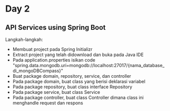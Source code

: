 # Day 2
## API Services using Spring Boot
Langkah-langkah:
* Membuat project pada Spring Initializr
* Extract project yang telah didownload dan buka pada Java IDE
* Pada application.properties isikan code "spring.data.mongodb.uri=mongodb://localhost:27017/{nama_database_di_mongoDBCompass}"
* Buat package domain, repository, service, dan controller
* Pada package domain, buat class <nama> yang berisi deklarasi variabel
* Pada package repository, buat class interface <nama>Repository
* Pada package service, buat class <nama>Service
* Pada package controller, buat class <nama>Controller dimana class ini menghandle request dan respons
